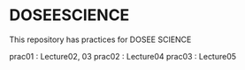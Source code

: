 # DOSEESCIENCE
This repository has practices for DOSEE SCIENCE

prac01 : Lecture02, 03
prac02 : Lecture04
prac03 : Lecture05
